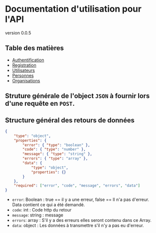 # Documentation d'utilisation pour l'API
version 0.0.5

## Table des matières
- [Authentification](Authentification.md)
- [Registration](Registration.md)
- [Utilisateurs](Users.md)
- [Personnes](Personnes.md)
- [Organisations](Organisations.md)


## Struture générale de l'object `JSON` à fournir lors d'une requête en `POST`.

## Structure général des retours de données

```json
{
    "type": "object",
    "properties": {
        "error": { "type": "boolean" },
        "code": { "type": "number" },
        "message": { "type": "string" },
        "errors": { "type": "array" },
        "data": {
            "type": "object",
            "properties": {}
        }
    },
    "required": ["error", "code", "message", "errors", "data"]
}
```

- `error`: Boolean : true == il y a une erreur, false == Il n'a pas d'erreur. Data contient ce qui a été demandé.
- `code`: int : Code http du retour
- `message`: string : message
- `errors`: array : S'il y a des erreurs elles seront contenu dans ce Array.
- `data`: object : Les données à transmettre s'il n'y a pas eu d'erreur.